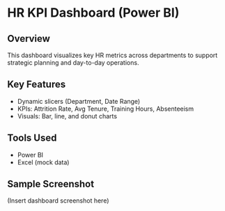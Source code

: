# HR KPI Dashboard (Power BI)

## Overview
This dashboard visualizes key HR metrics across departments to support strategic planning and day-to-day operations.

## Key Features
- Dynamic slicers (Department, Date Range)
- KPIs: Attrition Rate, Avg Tenure, Training Hours, Absenteeism
- Visuals: Bar, line, and donut charts

## Tools Used
- Power BI
- Excel (mock data)

## Sample Screenshot
(Insert dashboard screenshot here)
